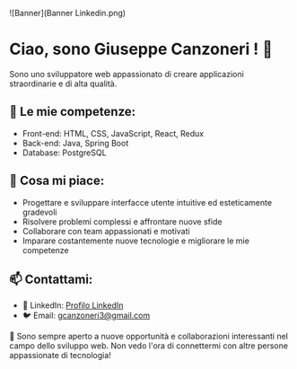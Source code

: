 ![Banner](Banner Linkedin.png)

# Ciao, sono Giuseppe Canzoneri ! 👋

Sono uno sviluppatore web appassionato di creare applicazioni straordinarie e di alta qualità.

## 🚀 Le mie competenze:

- Front-end: HTML, CSS, JavaScript, React, Redux
- Back-end: Java, Spring Boot
- Database: PostgreSQL

## 🌱 Cosa mi piace:

- Progettare e sviluppare interfacce utente intuitive ed esteticamente gradevoli
- Risolvere problemi complessi e affrontare nuove sfide
- Collaborare con team appassionati e motivati
- Imparare costantemente nuove tecnologie e migliorare le mie competenze

## 📫 Contattami:

- 💼 LinkedIn: [Profilo LinkedIn](www.linkedin.com/in/giuseppe-canzoneri-94828b270)
- 🐦 Email: gcanzoneri3@gmail.com

🌟 Sono sempre aperto a nuove opportunità e collaborazioni interessanti nel campo dello sviluppo web. Non vedo l'ora di connettermi con altre persone appassionate di tecnologia!
